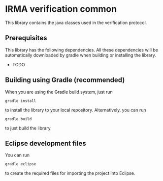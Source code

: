 # IRMA verification common

This library contains the java classes used in the verification protocol.

## Prerequisites

This library has the following dependencies.  All these dependencies will be automatically downloaded by gradle when building or installing the library.

 * TODO

## Building using Gradle (recommended)

When you are using the Gradle build system, just run

    gradle install

to install the library to your local repository. Alternatively, you can run

    gradle build

to just build the library.

## Eclipse development files

You can run

    gradle eclipse

to create the required files for importing the project into Eclipse.
